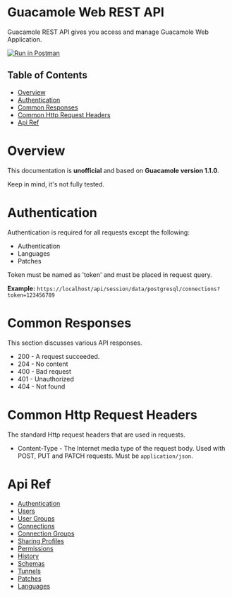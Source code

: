 <!-- omit in toc -->
# Guacamole Web REST API

Guacamole REST API gives you access and manage Guacamole Web Application.

[![Run in Postman](https://run.pstmn.io/button.svg)](https://god.gw.postman.com/run-collection/8259062-57a268f6-bee4-4cc8-9469-d2214982549f?action=collection%2Ffork&collection-url=entityId%3D8259062-57a268f6-bee4-4cc8-9469-d2214982549f%26entityType%3Dcollection%26workspaceId%3D3ea615b0-b0b9-4991-8aa0-5c1a6b603e99)

<!-- omit in toc -->
## Table of Contents

- [Overview](#overview)
- [Authentication](#authentication)
- [Common Responses](#common-responses)
- [Common Http Request Headers](#common-http-request-headers)
- [Api Ref](#api-ref)

# Overview

This documentation is **unofficial** and based on **Guacamole version 1.1.0**.

Keep in mind, it's not fully tested.

# Authentication

Authentication is required for all requests except the following:

- Authentication
- Languages
- Patches

Token must be named as 'token' and must be placed in request query.

**Example:** `https://localhost/api/session/data/postgresql/connections?token=123456789`

# Common Responses

This section discusses various API responses.

- 200 - A request succeeded.
- 204 - No content
- 400 - Bad request
- 401 - Unauthorized
- 404 - Not found

# Common Http Request Headers

The standard Http request headers that are used in requests.

- Content-Type - The Internet media type of the request body. Used with POST, PUT and PATCH requests. Must be `application/json`.

# Api Ref

- [Authentication](docs/AUTHENTICATION.md)
- [Users](docs/USERS.md)
- [User Groups](docs/USER-GROUPS.md)
- [Connections](docs/CONNECTIONS.md)
- [Connection Groups](docs/CONNECTION-GROUPS.md)
- [Sharing Profiles](docs/SHARING-PROFILES.md)
- [Permissions](docs/PERMISSIONS.md)
- [History](docs/HISTORY.md)
- [Schemas](docs/SCHEMAS.md)
- [Tunnels](docs/TUNNELS.md)
- [Patches](docs/PATCHES.md)
- [Languages](docs/LANGUAGES.md)
